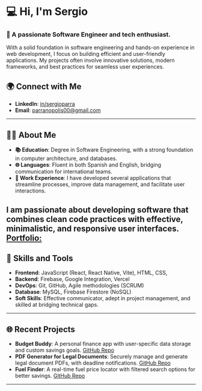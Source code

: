 # 💻 Hi, I'm Sergio

### 👋 A passionate Software Engineer and tech enthusiast.

With a solid foundation in software engineering and hands-on experience in web development, I focus on building efficient and user-friendly applications. My projects often involve innovative solutions, modern frameworks, and best practices for seamless user experiences.

## 🌍 Connect with Me

- **LinkedIn**: [in/sergioparra](https://www.linkedin.com/in/sergioparral)
- **Email**: [parranopolis00@gmail.com](mailto:parranopolis00@gmail.com)

---

## 🧑‍💻 About Me

- **📚 Education**: Degree in Software Engineering, with a strong foundation in computer architecture, and databases.
- **🌐 Languages**: Fluent in both Spanish and English, bridging communication for international teams.
- **💼 Work Experience**: I have developed several applications that streamline processes, improve data management, and facilitate user interactions.

I am passionate about **developing software** that combines **clean code practices** with effective, minimalistic, and responsive user interfaces.
[**Portfolio:**](https://parranopolis.github.io/PortFolio/)
---

## 🌟 Skills and Tools

- **Frontend**: JavaScript (React, React Native, Vite), HTML, CSS,
- **Backend**: Firebase, Google Integration, Vercel
- **DevOps**: Git, GitHub, Agile methodologies (SCRUM)
- **Database**: MySQL, Firebase Firestore (NoSQL)
- **Soft Skills**: Effective communicator, adept in project management, and skilled at bridging technical gaps.

---

## 🌐 Recent Projects

- **Budget Buddy**: A personal finance app with user-specific data storage and custom savings goals. [GitHub Repo](https://github.com/parranopolis/Budget-Buddy)
- **PDF Generator for Legal Documents**: Securely manage and generate legal document PDFs, with deadline notifications. [GitHub Repo](https://github.com/parranopolis/VenezuelanLegalServices)
- **Fuel Finder**: A real-time fuel price locator with filtered search options for better savings. [GitHub Repo](https://github.com/parranopolis/Fuel-Finder)

---
